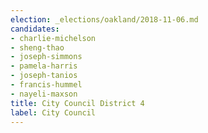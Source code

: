 ```yaml
---
election: _elections/oakland/2018-11-06.md
candidates:
- charlie-michelson
- sheng-thao
- joseph-simmons
- pamela-harris
- joseph-tanios
- francis-hummel
- nayeli-maxson
title: City Council District 4
label: City Council
---
```

